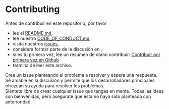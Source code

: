 # Contributing

Antes de contribuir en este repositorio, por favor
 * lee el [README.md](https://github.com/EnzoDiazDev/lynkear/blob/main/README.md),
 * lee nuestro [CODE_OF_CONDUCT.md](https://github.com/EnzoDiazDev/lynkear/blob/main/CODE_OF_CONDUCT.md),
 * visita nuestros [issues](https://github.com/EnzoDiazDev/lynkear/issues),
 * considera formar parte de la discusión en [](),
 * si es tu primera vez, lee un resumen de cómo contribuir: [Contribuir por primera vez en Github](https://gist.github.com/EnzoDiazDev/31e73d0573142d0573eb58d69a5158fd)
 * termina de leer este archivo. 

Crea un issue planteando el problema a resolver y espera una respuesta. </br>
Sé amable en la discusión y permite que los desarrolladores principales ofrezcan su ayuda para resolver los problemas.</br>
Siéntete libre de crear cualquier issue que tengas en mente. Todas las ideas son bienvenidas, pero asegúrate que ésta no haya sido planteada con anterioridad. 